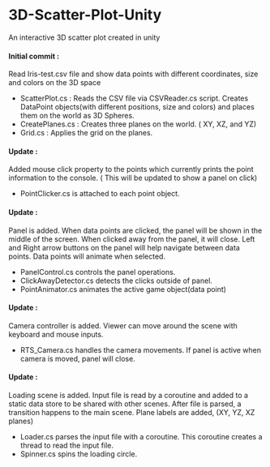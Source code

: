 # 3D-Scatter-Plot-Unity
An interactive 3D scatter plot created in unity

#### Initial commit : 
Read Iris-test.csv file and show data points with different coordinates, size and colors on the 3D space

- ScatterPlot.cs : Reads the CSV file via CSVReader.cs script. Creates DataPoint objects(with different positions, size and colors) and places them on the world as 3D Spheres.
- CreatePlanes.cs : Creates three planes on the world. ( XY, XZ, and YZ)
- Grid.cs : Applies the grid on the planes.


#### Update : 
Added mouse click property to the points which currently prints the point information to the console. ( This will be updated to show a panel on click)
- PointClicker.cs is attached to each point object. 


#### Update : 
Panel is added. When data points are clicked, the panel will be shown in the middle of the screen. When clicked away from the panel, it will close. Left and Right arrow buttons on the panel will help navigate between data points.
Data points will animate when selected.
- PanelControl.cs controls the panel operations.
- ClickAwayDetector.cs detects the clicks outside of panel.
- PointAnimator.cs animates the active game object(data point)

#### Update : 
Camera controller is added. Viewer can move around the scene with keyboard and mouse inputs.
- RTS_Camera.cs handles the camera movements. If panel is active when camera is moved, panel will close.

#### Update :
Loading scene is added. Input file is read by a coroutine and added to a static data store to be shared with other scenes.
After file is parsed, a transition happens to the main scene.
Plane labels are added, (XY, YZ, XZ planes)
- Loader.cs parses the input file with a coroutine. This coroutine creates a thread to read the input file. 
- Spinner.cs spins the loading circle.
